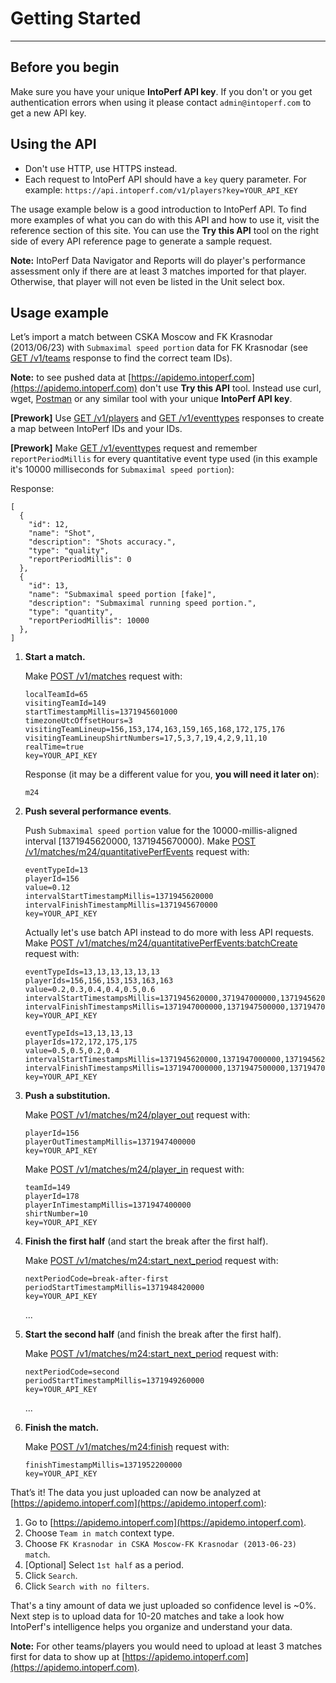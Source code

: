 # Getting Started
---

## Before you begin

Make sure you have your unique **IntoPerf API key**. If you don't or you get authentication errors when using it please contact ```admin@intoperf.com``` to get a new API key.

## Using the API

* Don't use HTTP, use HTTPS instead.
* Each request to IntoPerf API should have a ```key``` query parameter. For example: ```https://api.intoperf.com/v1/players?key=YOUR_API_KEY```

The usage example below is a good introduction to IntoPerf API. To find more examples of what you can do with this API and how to use it, visit the reference section of this site. You can use the **Try this API** tool on the right side of every API reference page to generate a sample request.

**Note:**  IntoPerf Data Navigator and Reports will do player's performance assessment only if there are at least 3 matches imported for that player. Otherwise, that player will not even be listed in the Unit select box.

## Usage example

Let’s import a match between CSKA Moscow and FK Krasnodar (2013/06/23) with ```Submaximal speed portion``` data for FK Krasnodar (see [GET /v1/teams](https://apidoc.intoperf.com/docs/intoperf-api.appspot.com/1/routes/v1/teams/get) response to find the correct team IDs).

**Note:** to see pushed data at [https://apidemo.intoperf.com](https://apidemo.intoperf.com) don't use **Try this API** tool. Instead use curl, wget, [Postman](https://www.getpostman.com/apps) or any similar tool with your unique **IntoPerf API key**.

**[Prework]** Use [GET /v1/players](https://apidoc.intoperf.com/docs/intoperf-api.appspot.com/1/routes/v1/players/get) and [GET /v1/eventtypes](https://apidoc.intoperf.com/docs/intoperf-api.appspot.com/1/routes/v1/eventtypes/get) responses to create a map between IntoPerf IDs and your IDs.

**[Prework]** Make [GET /v1/eventtypes](https://apidoc.intoperf.com/docs/intoperf-api.appspot.com/1/routes/v1/eventtypes/get) request and remember ```reportPeriodMillis``` for every quantitative event type used (in this example it's 10000 milliseconds for ```Submaximal speed portion```):

Response:

```
[
  {
    "id": 12,
    "name": "Shot",
    "description": "Shots accuracy.",
    "type": "quality",
    "reportPeriodMillis": 0
  },
  {
    "id": 13,
    "name": "Submaximal speed portion [fake]",
    "description": "Submaximal running speed portion.",
    "type": "quantity",
    "reportPeriodMillis": 10000
  },
]
```

1.  **Start a match.**

    Make [POST /v1/matches](https://apidoc.intoperf.com/docs/intoperf-api.appspot.com/1/routes/v1/matches/post) request with:

    ```
    localTeamId=65
    visitingTeamId=149
    startTimestampMillis=1371945601000
    timezoneUtcOffsetHours=3
    visitingTeamLineup=156,153,174,163,159,165,168,172,175,176
    visitingTeamLineupShirtNumbers=17,5,3,7,19,4,2,9,11,10
    realTime=true
    key=YOUR_API_KEY
    ```
    
    Response (it may be a different value for you, **you will need it later on**):
    
    ```
    m24
    ```

1.  **Push several performance events**.

    Push `Submaximal speed portion` value for the 10000-millis-aligned interval [1371945620000, 1371945670000). Make [POST /v1/matches/m24/quantitativePerfEvents](https://apidoc.intoperf.com/docs/intoperf-api.appspot.com/1/routes/v1/matches/%7BmatchId%7D/quantitativePerfEvents/post) request with:

    ```
    eventTypeId=13
    playerId=156
    value=0.12
    intervalStartTimestampMillis=1371945620000
    intervalFinishTimestampMillis=1371945670000
    key=YOUR_API_KEY
    ```
    
    Actually let's use batch API instead to do more with less API requests. Make [POST /v1/matches/m24/quantitativePerfEvents:batchCreate](https://apidoc.intoperf.com/docs/intoperf-api.appspot.com/1/routes/v1/matches/%7BmatchId%7D/quantitativePerfEvents:batchCreate/post) request with:
    
    ```
    eventTypeIds=13,13,13,13,13,13
    playerIds=156,156,153,153,163,163
    value=0.2,0.3,0.4,0.4,0.5,0.6
    intervalStartTimestampsMillis=1371945620000,371947000000,1371945620000,371947000000,1371945620000,1371947000000
    intervalFinishTimestampsMillis=1371947000000,1371947500000,1371947000000,1371947500000,1371947000000,1371947500000
    key=YOUR_API_KEY
    ```
    
    ```
    eventTypeIds=13,13,13,13
    playerIds=172,172,175,175
    value=0.5,0.5,0.2,0.4
    intervalStartTimestampsMillis=1371945620000,1371947000000,1371945620000,1371947000000
    intervalFinishTimestampsMillis=1371947000000,1371947500000,1371947000000,1371947500000
    key=YOUR_API_KEY
    ```
    
    

1.  **Push a substitution.**

    Make [POST /v1/matches/m24/player_out](https://apidoc.intoperf.com/docs/intoperf-api.appspot.com/1/routes/v1/matches/%7BmatchId%7D:player_out/post) request with:
    
    ```
    playerId=156
    playerOutTimestampMillis=1371947400000
    key=YOUR_API_KEY
    ```
    
    Make [POST /v1/matches/m24/player_in](https://apidoc.intoperf.com/docs/intoperf-api.appspot.com/1/routes/v1/matches/%7BmatchId%7D:player_in/post) request with:
    
    ```
    teamId=149
    playerId=178
    playerInTimestampMillis=1371947400000
    shirtNumber=10
    key=YOUR_API_KEY
    
    ```

1.  **Finish the first half** (and start the break after the first half).
    
    Make [POST /v1/matches/m24:start_next_period](https://apidoc.intoperf.com/docs/intoperf-api.appspot.com/1/routes/v1/matches/%7BmatchId%7D:start_next_period/post) request with:
    
    ```
    nextPeriodCode=break-after-first
    periodStartTimestampMillis=1371948420000
    key=YOUR_API_KEY
    ```
    
    ...
    
1.  **Start the second half** (and finish the break after the first half).

    Make [POST /v1/matches/m24:start_next_period](https://apidoc.intoperf.com/docs/intoperf-api.appspot.com/1/routes/v1/matches/%7BmatchId%7D:start_next_period/post) request with:
    
    ```
    nextPeriodCode=second
    periodStartTimestampMillis=1371949260000
    key=YOUR_API_KEY
    ```
    
    ...
    
1.  **Finish the match.**

    Make [POST /v1/matches/m24:finish](https://apidoc.intoperf.com/docs/intoperf-api.appspot.com/1/routes/v1/matches/%7BmatchId%7D:finish/post) request with:
    
    ```
    finishTimestampMillis=1371952200000
    key=YOUR_API_KEY
    ```

That’s it! The data you just uploaded can now be analyzed at [https://apidemo.intoperf.com](https://apidemo.intoperf.com):

1.  Go to [https://apidemo.intoperf.com](https://apidemo.intoperf.com).
1.  Choose `Team in match` context type.
1.  Choose `FK Krasnodar in CSKA Moscow-FK Krasnodar (2013-06-23) match`.
1.  [Optional] Select `1st half` as a period.
1.  Click `Search`.
1.  Click `Search with no filters`.

That's a tiny amount of data we just uploaded so confidence level is ~0%. Next step is to upload data for 10-20 matches and take a look how IntoPerf's intelligence helps you organize and understand your data.

**Note:** For other teams/players you would need to upload at least 3 matches first for data to show up at [https://apidemo.intoperf.com](https://apidemo.intoperf.com).